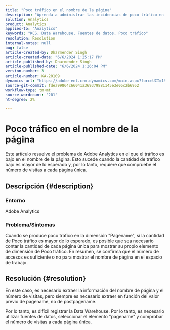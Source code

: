 ```yaml
---
title: "Poco tráfico en el nombre de la página"
description: "Aprenda a administrar las incidencias de poco tráfico en la dimensión \"Pagename\" contando cada página única para mostrar su propio elemento de dimensión de Poco tráfico."
solution: Analytics
product: Analytics
applies-to: "Analytics"
keywords: "KCS, Data Warehouse, Fuentes de datos, Poco tráfico"
resolution: Resolution
internal-notes: null
bug: false
article-created-by: Dharmender Singh
article-created-date: "6/6/2024 1:25:17 PM"
article-published-by: Dharmender Singh
article-published-date: "6/6/2024 1:26:04 PM"
version-number: 3
article-number: KA-20109
dynamics-url: "https://adobe-ent.crm.dynamics.com/main.aspx?forceUCI=1&pagetype=entityrecord&etn=knowledgearticle&id=ad581932-0824-ef11-840a-6045bd08369f"
source-git-commit: fdea99864c66041a369379881145e3e05c2b6952
workflow-type: tm+mt
source-wordcount: '201'
ht-degree: 2%

---
```


# Poco tráfico en el nombre de la página


Este artículo resuelve el problema de Adobe Analytics en el que el tráfico es bajo en el nombre de la página. Esto sucede cuando la cantidad de tráfico bajo es mayor de lo esperado y, por lo tanto, requiere que compruebe el número de visitas a cada página única.

## Descripción {#description}


### Entorno

Adobe Analytics

### Problema/Síntomas

Cuando se produce poco tráfico en la dimensión &quot;Pagename&quot;, si la cantidad de Poco tráfico es mayor de lo esperado, es posible que sea necesario contar la cantidad de cada página única para mostrar su propio elemento de dimensión de Poco tráfico. En resumen, se confirma que el número de accesos es suficiente o no para mostrar el nombre de página en el espacio de trabajo.


## Resolución {#resolution}


En este caso, es necesario extraer la información del nombre de página y el número de visitas, pero siempre es necesario extraer en función del valor previo de pagename, no de postpagename.

Por lo tanto, es difícil registrar la Data Warehouse. Por lo tanto, es necesario utilizar fuentes de datos, seleccionar el elemento &quot;pagename&quot; y comprobar el número de visitas a cada página única.
